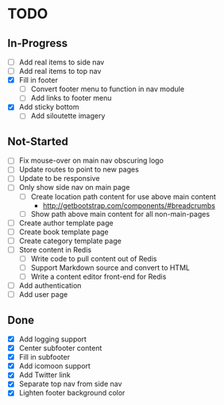 # TODO

## In-Progress

* [ ] Add real items to side nav
* [ ] Add real items to top nav
* [x] Fill in footer
  * [ ] Convert footer menu to function in nav module
  * [ ] Add links to footer menu
* [x] Add sticky bottom
  * [ ] Add siloutette imagery

## Not-Started

* [ ] Fix mouse-over on main nav obscuring logo
* [ ] Update routes to point to new pages
* [ ] Update to be responsive
* [ ] Only show side nav on main page
  * [ ] Create location path content for use above main content
    * http://getbootstrap.com/components/#breadcrumbs
  * [ ] Show path above main content for all non-main-pages
* [ ] Create author template page
* [ ] Create book template page
* [ ] Create category template page
* [ ] Store content in Redis
  * [ ] Write code to pull content out of Redis
  * [ ] Support Markdown source and convert to HTML
  * [ ] Write a content editor front-end for Redis
* [ ] Add authentication
* [ ] Add user page

## Done

* [x] Add logging support
* [x] Center subfooter content
* [x] Fill in subfooter
* [x] Add icomoon support
* [x] Add Twitter link
* [x] Separate top nav from side nav
* [x] Lighten footer background color
